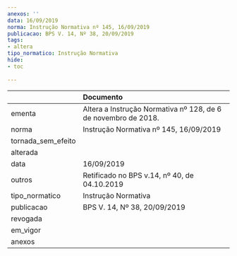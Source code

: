```yaml
---
anexos: ''
data: 16/09/2019
norma: Instrução Normativa nº 145, 16/09/2019
publicacao: BPS V. 14, Nº 38, 20/09/2019
tags:
- altera
tipo_normatico: Instrução Normativa
hide: 
- toc 
 
---
```


|                    | Documento                                                      |
|:-------------------|:---------------------------------------------------------------|
| ementa             | Altera a Instrução Normativa nº 128, de 6 de novembro de 2018. |
| norma              | Instrução Normativa nº 145, 16/09/2019                         |
| tornada_sem_efeito |                                                                |
| alterada           |                                                                |
| data               | 16/09/2019                                                     |
| outros             | Retificado no BPS v.14, nº 40, de 04.10.2019                   |
| tipo_normatico     | Instrução Normativa                                            |
| publicacao         | BPS V. 14, Nº 38, 20/09/2019                                   |
| revogada           |                                                                |
| em_vigor           |                                                                |
| anexos             |                                                                |